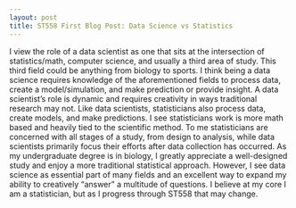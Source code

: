 ```yaml
---
layout: post
title: ST558 First Blog Post: Data Science vs Statistics
---
```



  I view the role of a data scientist as one that sits at the intersection of statistics/math, computer science, and usually a third area of study. This third field could be anything from biology to sports. I think being a data science requires knowledge of the aforementioned fields to process data, create a model/simulation, and make prediction or provide insight. A data scientist’s role is dynamic and requires creativity in ways traditional research may not.
  Like data scientists, statisticians also process data, create models, and make predictions. I see statisticians work is more math based and heavily tied to the scientific method. To me statisticians are concerned with all stages of a study, from design to analysis, while data scientists primarily focus their efforts after data collection has occurred.
  As my undergraduate degree is in biology, I greatly appreciate a well-designed study and enjoy a more traditional statistical approach. However, I see data science as essential part of many fields and an excellent way to expand my ability to creatively “answer” a multitude of questions. I believe at my core I am a statistician, but as I progress through ST558 that may change. 


